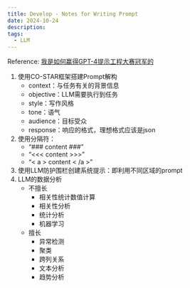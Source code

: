 ```yaml
---
title: Develop - Notes for Writing Prompt
date: 2024-10-24
description:
tags:
  - LLM
---
```

Reference: [我是如何赢得GPT-4提示工程大赛冠军的](https://mp.weixin.qq.com/s/J8J_8ht7NSgbpJV5HNyhgA)
1. 使用CO-STAR框架搭建Prompt解构
	- context：与任务有关的背景信息
	- objective：LLM需要执行到任务
	- style：写作风格
	- tone：语气
	- audience：目标受众
	- response：响应的格式，理想格式应该是json
2. 使用分隔符：
	-  “### content ###”
	- “<<< content >>>”
	- “< a > content < /a >”
3. 使用LLM防护围栏创建系统提示：即利用不同区域的prompt
4. LLM的数据分析
	- 不擅长
		- 相关性统计数值计算
		- 相关性分析
		- 统计分析
		- 机器学习
	- 擅长
		- 异常检测
		- 聚类
		- 跨列关系
		- 文本分析
		- 趋势分析
		